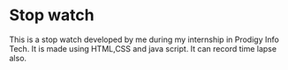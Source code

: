 # Stop watch
This is a stop watch developed by me during my internship in Prodigy Info Tech. It is made using HTML,CSS and java script.
It can record time lapse also.
